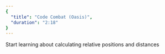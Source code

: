 ```yaml
---
{
  "title": "Code Combat (Oasis)",
  "duration": "2:18"
}
---
```

Start learning about calculating relative positions and distances 

